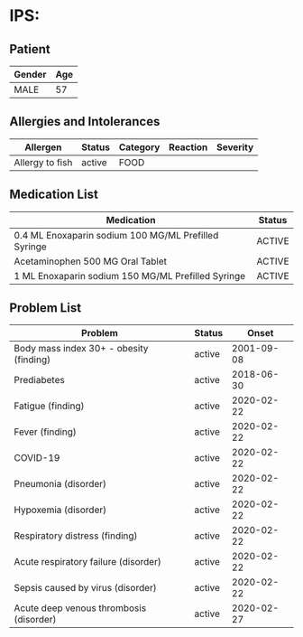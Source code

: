 # IPS:

## Patient

|Gender|Age|
|---|---|
|MALE|57|

## Allergies and Intolerances

|Allergen|Status|Category|Reaction|Severity|
|---|---|---|---|---|
|Allergy to fish|active|FOOD|||

## Medication List

|Medication|Status|
|---|---|
|0.4 ML Enoxaparin sodium 100 MG/ML Prefilled Syringe|ACTIVE|
|Acetaminophen 500 MG Oral Tablet|ACTIVE|
|1 ML Enoxaparin sodium 150 MG/ML Prefilled Syringe|ACTIVE|

## Problem List

|Problem|Status|Onset|
|---|---|---|
|Body mass index 30+ - obesity (finding)|active|2001-09-08|
|Prediabetes|active|2018-06-30|
|Fatigue (finding)|active|2020-02-22|
|Fever (finding)|active|2020-02-22|
|COVID-19|active|2020-02-22|
|Pneumonia (disorder)|active|2020-02-22|
|Hypoxemia (disorder)|active|2020-02-22|
|Respiratory distress (finding)|active|2020-02-22|
|Acute respiratory failure (disorder)|active|2020-02-22|
|Sepsis caused by virus (disorder)|active|2020-02-22|
|Acute deep venous thrombosis (disorder)|active|2020-02-27|

